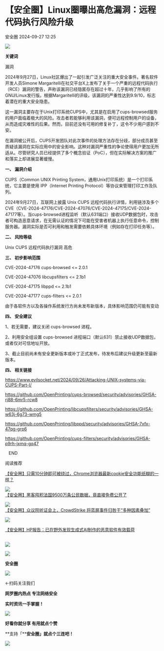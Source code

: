 #  【安全圈】Linux圈曝出高危漏洞：远程代码执行风险升级   
 安全圈   2024-09-27 12:25  
  
![](https://mmbiz.qpic.cn/sz_mmbiz_png/aBHpjnrGylgOvEXHviaXu1fO2nLov9bZ055v7s8F6w1DD1I0bx2h3zaOx0Mibd5CngBwwj2nTeEbupw7xpBsx27Q/640?wx_fmt=other&from=appmsg&tp=webp&wxfrom=5&wx_lazy=1&wx_co=1 "")  
  
  
**关键词**  
  
  
  
漏洞  
  
  
  
2024年9月27日，Linux社区爆出了一起引发广泛关注的重大安全事件。著名软件开发人员Simone Margaritelli在社交平台X上发布了关于一个严重的远程代码执行（RCE）漏洞的警告，声称该漏洞已经隐匿存在超过十年，几乎影响了所有的GNU/Linux发行版。根据Margaritelli的评级，该漏洞的严重性达到9.9/10，标志着潜在的重大安全隐患。  
  
这一漏洞主要存在于Unix打印系统CUPS中，尤其是在启用了cups-browsed服务的用户面临着极大的风险。攻击者若能够利用该漏洞，便可远程控制用户的设备，从而造成灾难性的后果。然而，目前还没有可用的修复补丁，这令不少用户感到不安。  
  
在漏洞被公开后，CUPS开发团队对此次事件的处理方法存在分歧，部分成员甚至质疑该漏洞在实际应用中的安全影响。这种对漏洞严重性的争论使得用户更加无所适从。尽管研究人员已经提供了多个概念验证（PoC），但在实际解决方案的推广和落实上却进展显著缓慢。  
  
**一、 漏洞介绍**  
  
CUPS（Common UNIX Printing System，通用Unix打印系统）是一个打印系统，它主要是使用 IPP（Internet Printing Protocol）等协议来管理打印工作及队列。   
  
2024年9月27日，互联网上披露 Unix CUPS 远程代码执行详情，利用链涉及多个CVE（CVE-2024-47176/CVE-2024-47076/CVE-2024-47175/CVE-2024-47177等）。当cups-browsed进程监听（默认631端口）接收UDP数据包时，攻击者可构造恶意请求，在无需认证的情况下可能在受害者机器上执行任意命令，控制服务器。漏洞实际是否可利用和触发需要依赖具体环境（例如存在打印任务等）。  
  
**二、 风险等级**  
  
Unix CUPS 远程代码执行漏洞 高危  
  
**三、 初步影响范围**  
  
CVE-2024-47176 cups-browsed <= 2.0.1  
  
CVE-2024-47076 libcupsfilters <= 2.1b1  
  
CVE-2024-47175 libppd <= 2.1b1  
  
CVE-2024-47177 cups-filters <= 2.0.1  
  
由于各软件方以及各操作系统发行方尚未发布新版本，具体影响范围仍可能有变动  
  
**四、 安全建议**  
  
1、若无需要，建议关闭 cups-browsed 进程。  
  
2、利用安全组设置 cups-browsed 进程端口（默认631）禁止接收UDP数据包，或者仅对可信地址开放。  
  
3、截止目前尚未有安全更新版本或补丁正式发布，待发布后建议升级更新至最新版本。  
  
**四、 相关链接**  
  
https://www.evilsocket.net/2024/09/26/Attacking-UNIX-systems-via-CUPS-Part-I/  
  
https://github.com/OpenPrinting/cups-browsed/security/advisories/GHSA-rj88-6mr5-rcw8  
  
https://github.com/OpenPrinting/libcupsfilters/security/advisories/GHSA-w63j-6g73-wmg5  
  
https://github.com/OpenPrinting/libppd/security/advisories/GHSA-7xfx-47qg-grp6  
  
https://github.com/OpenPrinting/cups-filters/security/advisories/GHSA-p9rh-jxmq-gq47  
  
  
  
  
   END    
  
  
阅读推荐  
  
  
[【安全圈】只需10分钟即可被绕过，Chrome浏览器最新cookie安全功能纸糊的一样？](http://mp.weixin.qq.com/s?__biz=MzIzMzE4NDU1OQ==&mid=2652064683&idx=1&sn=167e100c99decc05bab52a43df1f9287&chksm=f36e67ebc419eefddb6532c146b8a9cbe2061fd1bb632b0b2a5c12c9699792c57e0d8d267cc9&scene=21#wechat_redirect)  
  
  
  
![](https://mmbiz.qpic.cn/sz_mmbiz_jpg/aBHpjnrGyljplzibkdYwJLibrdAUDEFuPgPYdQoBeqzFImyoib7wT7fGSBJhUAaZRJ4bpGTlrMRTQ4fjHvgI4UYhg/640?wx_fmt=jpeg "")  
[【安全圈】黑客囤积法国9500万条公民数据，竟直接免费公开了](http://mp.weixin.qq.com/s?__biz=MzIzMzE4NDU1OQ==&mid=2652064683&idx=2&sn=2c60b1ffb25d0b1af1b1f4c1e5daa42d&chksm=f36e67ebc419eefd07e516386056f703b314e62a31df8c8f4abfaf37b84e876f24de6e9a729f&scene=21#wechat_redirect)  
  
  
  
![](https://mmbiz.qpic.cn/sz_mmbiz_jpg/aBHpjnrGyljplzibkdYwJLibrdAUDEFuPgUOMjwOQfZuYsyliafM4wvQn6EBA8UTvlPjMwfhbJOmFfZmCRU3710Sg/640?wx_fmt=jpeg "")  
[【安全圈】众议院听证会上，CrowdStrike 将蓝屏事件归咎于“多种因素叠加”](http://mp.weixin.qq.com/s?__biz=MzIzMzE4NDU1OQ==&mid=2652064683&idx=3&sn=dd24580e6a869ea3a0f9fcd6bbcfa5eb&chksm=f36e67ebc419eefd5aebc183d2fda654e56bacd0e9610128d8dc24acd9dbd96a22f1b7d1852d&scene=21#wechat_redirect)  
  
  
  
![](https://mmbiz.qpic.cn/sz_mmbiz_jpg/aBHpjnrGyljplzibkdYwJLibrdAUDEFuPguFic64c57uFCPLFatI9cdQzOlkZ5IueqYNCkLlqyibuq7krjP1gIalfQ/640?wx_fmt=jpeg "")  
  
[【安全圈】HP报告：已在野外发现生成式AI制作的恶意软件有效载荷](http://mp.weixin.qq.com/s?__biz=MzIzMzE4NDU1OQ==&mid=2652064683&idx=4&sn=ab35e9c62ad8ef0e9ed86ac8f3a5162a&chksm=f36e67ebc419eefd41730cf0e995b4bed45106792cee6c3f3b62dee630212dfa1d37a9641d4e&scene=21#wechat_redirect)  
       
  
  
  
![](https://mmbiz.qpic.cn/mmbiz_gif/aBHpjnrGylgeVsVlL5y1RPJfUdozNyCEft6M27yliapIdNjlcdMaZ4UR4XxnQprGlCg8NH2Hz5Oib5aPIOiaqUicDQ/640?wx_fmt=gif "")  
  
  
  
![](https://mmbiz.qpic.cn/mmbiz_png/aBHpjnrGylgeVsVlL5y1RPJfUdozNyCEDQIyPYpjfp0XDaaKjeaU6YdFae1iagIvFmFb4djeiahnUy2jBnxkMbaw/640?wx_fmt=png "")  
  
**安全圈**  
  
![](https://mmbiz.qpic.cn/mmbiz_gif/aBHpjnrGylgeVsVlL5y1RPJfUdozNyCEft6M27yliapIdNjlcdMaZ4UR4XxnQprGlCg8NH2Hz5Oib5aPIOiaqUicDQ/640?wx_fmt=gif "")  
  
  
←扫码关注我们  
  
**网罗圈内热点 专注网络安全**  
  
**实时资讯一手掌握！**  
  
  
![](https://mmbiz.qpic.cn/mmbiz_gif/aBHpjnrGylgeVsVlL5y1RPJfUdozNyCE3vpzhuku5s1qibibQjHnY68iciaIGB4zYw1Zbl05GQ3H4hadeLdBpQ9wEA/640?wx_fmt=gif "")  
  
**好看你就分享 有用就点个赞**  
  
**支持「****安全圈」就点个三连吧！**  
  
![](https://mmbiz.qpic.cn/mmbiz_gif/aBHpjnrGylgeVsVlL5y1RPJfUdozNyCE3vpzhuku5s1qibibQjHnY68iciaIGB4zYw1Zbl05GQ3H4hadeLdBpQ9wEA/640?wx_fmt=gif "")  
  
  
  
  
